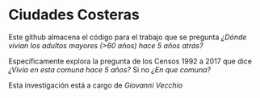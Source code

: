 # Ciudades Costeras

Este github almacena el código para el trabajo que se pregunta *¿Dónde vivían los adultos mayores (>60 años) hace 5 años atrás?*

Específicamente explora la pregunta de los Censos 1992 a 2017 que dice *¿Vivía en esta comuna hace 5 años?* Si no *¿En que comuna?*

Esta investigación está a cargo de *Giovanni Vecchio*
